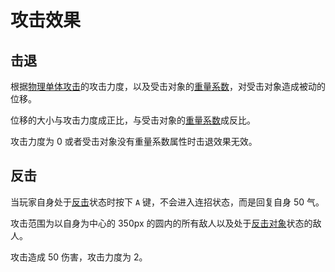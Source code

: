 # 攻击效果

## 击退

根据[物理单体攻击](combat/attack.md#物理单体攻击)的攻击力度，以及受击对象的[重量系数](combat/entity.md#重量系数)，对受击对象造成被动的位移。

位移的大小与攻击力度成正比，与受击对象的[重量系数](combat/entity.md#重量系数)成反比。

攻击力度为 0 或者受击对象没有重量系数属性时击退效果无效。

## 反击

当玩家自身处于[反击](combat/state.md#反击)状态时按下 `A` 键，不会进入连招状态，而是回复自身 50 气。

攻击范围为以自身为中心的 350px 的圆内的所有敌人以及处于[反击对象](combat/state.md#反击对象)状态的敌人。

攻击造成 50 伤害，攻击力度为 2。
